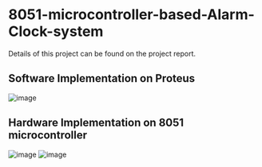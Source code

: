# 8051-microcontroller-based-Alarm-Clock-system

Details of this project can be found on the project report.

## Software Implementation on Proteus
![image](https://github.com/Tarvirator/8051-microcontroller-based-Alarm-Clock-system/assets/66062453/90423a17-7109-4106-b1c4-0db4129eca16)
## Hardware Implementation on 8051 microcontroller 
![image](https://github.com/Tarvirator/8051-microcontroller-based-Alarm-Clock-system/assets/66062453/0fe286fa-3713-43c5-9728-302829e29f83)
![image](https://github.com/Tarvirator/8051-microcontroller-based-Alarm-Clock-system/assets/66062453/6efad62e-89f5-402e-985d-9435661bedfd)

